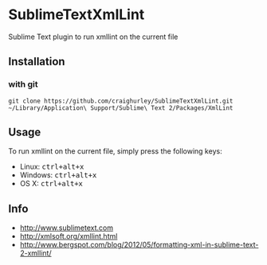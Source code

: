 SublimeTextXmlLint
==================

Sublime Text plugin to run xmllint on the current file

## Installation
### with git
    git clone https://github.com/craighurley/SublimeTextXmlLint.git ~/Library/Application\ Support/Sublime\ Text 2/Packages/XmlLint

## Usage
To run xmllint on the current file, simply press the following keys:

- Linux: <kbd>ctrl+alt+x</kbd>
- Windows: <kbd>ctrl+alt+x</kbd>
- OS X: <kbd>ctrl+alt+x</kbd>

## Info

- http://www.sublimetext.com
- http://xmlsoft.org/xmllint.html
- http://www.bergspot.com/blog/2012/05/formatting-xml-in-sublime-text-2-xmllint/
